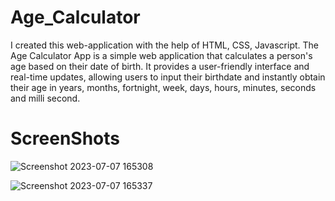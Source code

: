 # Age_Calculator
I created this web-application  with the help of HTML, CSS, Javascript. The Age Calculator App is a simple web application that calculates a person's age based on their date of birth. It provides a user-friendly interface and real-time updates, allowing users to input their birthdate and instantly obtain their age in years, months, fortnight, week, days, hours, minutes, seconds and milli second. 


# ScreenShots

![Screenshot 2023-07-07 165308](https://github.com/ayush2111/Age_Calculator/assets/130962034/0876de27-c45d-4ae1-bfa3-62e695ff409f)



![Screenshot 2023-07-07 165337](https://github.com/ayush2111/Age_Calculator/assets/130962034/ac94b337-7680-4d33-9a3b-540761379ddb)
